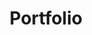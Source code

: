 ---
title: Portfolio
excerpt: ''
deprecated: false
hidden: false
metadata:
  title: ''
  description: ''
  robots: index
next:
  description: ''
---